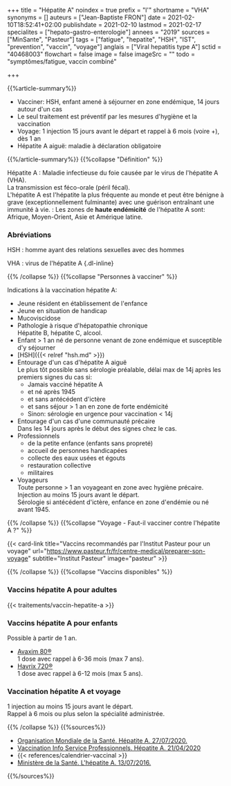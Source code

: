 +++
title = "Hépatite A"
noindex = true
prefix = "l'"
shortname = "VHA"
synonyms = []
auteurs = ["Jean-Baptiste FRON"]
date = 2021-02-10T18:52:41+02:00
publishdate = 2021-02-10
lastmod = 2021-02-17
specialites = ["hepato-gastro-enterologie"]
annees = "2019"
sources = ["MinSante", "Pasteur"]
tags = ["fatigue", "hepatite", "HSH", "IST", "prevention", "vaccin", "voyage"]
anglais = ["Viral hepatitis type A"]
sctid = "40468003"
flowchart = false
image = false
imageSrc = ""
todo = "symptômes/fatigue, vaccin combiné"

+++

{{%article-summary%}}

- Vacciner: HSH, enfant amené à séjourner en zone endémique, 14 jours autour d'un cas
- Le seul traitement est préventif par les mesures d'hygiène et la vaccination
- Voyage: 1 injection 15 jours avant le départ et rappel à 6 mois (voire +), dès 1 an
- Hépatite A aiguë: maladie à déclaration obligatoire

{{%/article-summary%}}
{{%collapse "Définition" %}}

Hépatite A
: Maladie infectieuse du foie causée par le virus de l'hépatite A (VHA).  
La transmission est féco-orale (péril fécal).  
L'hépatite A est l'hépatite la plus fréquente au monde et peut être bénigne à grave (exceptionnellement fulminante) avec une guérison entraînant une immunité à vie.
: Les zones de **haute endémicité** de l'hépatite A sont: Afrique, Moyen-Orient, Asie et Amérique latine.

### Abréviations

HSH
: homme ayant des relations sexuelles avec des hommes

VHA
: virus de l'hépatite A
{.dl-inline}

{{% /collapse %}}
{{%collapse "Personnes à vacciner" %}}

Indications à la vaccination hépatite A:

- Jeune résident en établissement de l'enfance
- Jeune en situation de handicap
- Mucoviscidose
- Pathologie à risque d'hépatopathie chronique  
Hépatite B, hépatite C, alcool.
- Enfant > 1 an né de personne venant de zone endémique et susceptible d'y séjourner
- [HSH]({{< relref "hsh.md" >}})
- Entourage d'un cas d'hépatite A aiguë  
Le plus tôt possible sans sérologie préalable, délai max de 14j après les premiers signes du cas si:
  - Jamais vacciné hépatite A
  - et né après 1945
  - et sans antécédent d'ictère
  - et sans séjour > 1 an en zone de forte endémicité
  - Sinon: sérologie en urgence pour vaccination < 14j
- Entourage d'un cas d'une communauté précaire  
Dans les 14 jours après le début des signes chez le cas.
- Professionnels
  - de la petite enfance (enfants sans propreté)
  - accueil de personnes handicapées
  - collecte des eaux usées et égouts
  - restauration collective
  - militaires
- Voyageurs  
Toute personne > 1 an voyageant en zone avec hygiène précaire.  
Injection au moins 15 jours avant le départ.  
Sérologie si antécédent d'ictère, enfance en zone d'endémie ou né avant 1945.

{{% /collapse %}}
{{%collapse "Voyage - Faut-il vacciner contre l'hépatite A ?" %}}

{{< card-link title="Vaccins recommandés par l'Institut Pasteur pour un voyage" url="https://www.pasteur.fr/fr/centre-medical/preparer-son-voyage" subtitle="Institut Pasteur" image="pasteur" >}}

{{% /collapse %}}
{{%collapse "Vaccins disponibles" %}}

### Vaccins hépatite A pour adultes

{{< traitements/vaccin-hepatite-a >}}

### Vaccins hépatite A pour enfants

Possible à partir de 1 an.

- [Avaxim 80®](https://base-donnees-publique.medicaments.gouv.fr/affichageDoc.php?specid=63777215&typedoc=R)  
1 dose avec rappel à 6-36 mois (max 7 ans).
- [Havrix 720®](https://base-donnees-publique.medicaments.gouv.fr/affichageDoc.php?specid=60152436&typedoc=R)  
1 dose avec rappel à 6-12 mois (max 5 ans).

### Vaccination hépatite A et voyage

1 injection au moins 15 jours avant le départ.  
Rappel à 6 mois ou plus selon la spécialité administrée.

{{% /collapse %}}
{{%sources%}}

- [Organisation Mondiale de la Santé. Hépatite A. 27/07/2020.](https://www.who.int/fr/news-room/fact-sheets/detail/hepatitis-a)
- [Vaccination Info Service Professionnels. Hépatite A. 21/04/2020](https://professionnels.vaccination-info-service.fr/Maladies-et-leurs-vaccins/Hepatite-A)
- {{< references/calendrier-vaccinal >}}
- [Ministère de la Santé. L'hépatite A. 13/07/2016.](https://solidarites-sante.gouv.fr/soins-et-maladies/maladies/maladies-infectieuses/article/l-hepatite-a)

{{%/sources%}}

